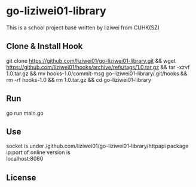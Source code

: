 # go-liziwei01-library

This is a school project base written by liziwei from CUHK(SZ)

## Clone & Install Hook

git clone https://github.com/liziwei01/go-liziwei01-library.git && wget https://github.com/liziwei01/hooks/archive/refs/tags/1.0.tar.gz && tar -xzvf 1.0.tar.gz && mv hooks-1.0/commit-msg go-liziwei01-library/.git/hooks && rm -rf hooks-1.0 && rm 1.0.tar.gz && cd go-liziwei01-library

## Run

go run main.go

## Use

socket is under /github.com/liziwei01/go-liziwei01-library/httpapi package\
ip:port of online version is\
localhost:8080

## License

```
